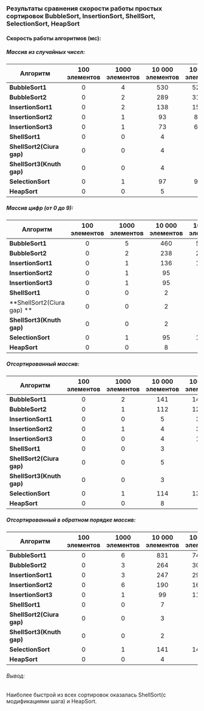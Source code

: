 ### Результаты сравнения скорости работы простых сортировок BubbleSort, InsertionSort, ShellSort, SelectionSort, HeapSort

#### Скорость работы алгоритмов (мс):

##### Массив из случайных чисел:
Алгоритм              | 100 элементов| 1000 элементов| 10 000 элементов| 100 000 элементов
-------------         | :----------: | :-----------: | :-------------: | :-------------: 
**BubbleSort1**       |     0        |        4      |        530      |     52092  
**BubbleSort2**       |     0        |        2      |         289     |     31875  
**InsertionSort1**    |     0        |        2      |         138     |       15045 
**InsertionSort2**    |     0        |        1      |         93      |       8867 
**InsertionSort3**    |     0        |        1      |         73      |       6060 
**ShellSort1**        |     0        |        0      |         4       |       90 
**ShellSort2(Ciura gap)**|  0        |        0      |         4       |       93 
**ShellSort3(Knuth gap)**|  0        |        0      |         4       |       54 
**SelectionSort**     |     0        |        1      |         97      |      9421 
**HeapSort**          |     0        |        0      |         5       |        58

##### Массив цифр (от 0 до 9):
Алгоритм              | 100 элементов| 1000 элементов| 10 000 элементов| 100 000 элементов
-------------         | :----------: | :-----------: | :-------------: | :-------------: 
**BubbleSort1**       |     0        |        5      |        460      |       51366  
**BubbleSort2**       |     0        |        2      |         238     |       29433  
**InsertionSort1**    |     0        |        1      |        136      |       14945 
**InsertionSort2**    |     0        |        1      |         95      |       7710 
**InsertionSort3**    |     0        |        1      |         95      |       6234 
**ShellSort1**        |     0        |        0      |         2       |       30 
**ShellSort2(Ciura gap) **| 0        |        0      |         2       |       55 
**ShellSort3(Knuth gap)** | 0        |        0      |         2       |       29 
**SelectionSort**     |     0        |        1      |        95       |       10762 
**HeapSort**          |     0        |        0      |         8       |        51

##### Отсортированный массив:
Алгоритм              | 100 элементов| 1000 элементов| 10 000 элементов| 100 000 элементов
-------------         | :----------: | :-----------: | :-------------: | :-------------: 
**BubbleSort1**       |     0        |        2      |         141     |       14369  
**BubbleSort2**       |     0        |        1      |         112     |       12857  
**InsertionSort1**    |     0        |        0      |         5       |       362 
**InsertionSort2**    |     0        |        1      |         4       |       308 
**InsertionSort3**    |     0        |        0      |         4       |       184 
**ShellSort1**        |     0        |        0      |         3       |       76 
**ShellSort2(Ciura gap)**|  0        |        0      |         5       |       55 
**ShellSort3(Knuth gap)**|  0        |        0      |         3       |       50 
**SelectionSort**     |     0        |        1      |         114     |      13376 
**HeapSort**          |     0        |        0      |         8       |        49

##### Отсортированный в обратном порядке массив:
Алгоритм              | 100 элементов| 1000 элементов| 10 000 элементов| 100 000 элементов
-------------         | :----------: | :-----------: | :-------------: | :-------------: 
**BubbleSort1**       |     0        |        6      |        831      |       74038  
**BubbleSort2**       |     0        |        3      |         264     |       30674  
**InsertionSort1**    |     0        |        3      |         247     |       29938 
**InsertionSort2**    |     0        |        6      |         190     |       16767 
**InsertionSort3**    |     0        |        1      |         99      |       11949 
**ShellSort1**        |     0        |        0      |         7       |       58 
**ShellSort2(Ciura gap)**|  0        |        0      |         3       |       82 
**ShellSort3(Knuth gap)**|  0        |        0      |         2       |       32 
**SelectionSort**     |     0        |        1      |         141     |        14592 
**HeapSort**          |     0        |        0      |         4       |        51


###### Вывод:
Наиболее быстрой из всех cортировок оказалась ShellSort(с модификациями шага) и HeapSort.